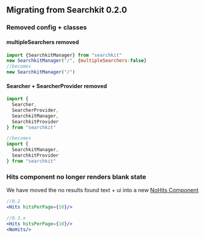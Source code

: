 ## Migrating from Searchkit 0.2.0


### Removed config + classes

#### multipleSearchers removed
```js
import {SearchkitManager} from "searchkit"
new SearchkitManager("/", {multipleSearchers:false}
//becomes
new SearchkitManager("/")
```

#### Searcher + SearcherProvider removed
```js
import {
  Searcher,
  SearcherProvider,
  SearchkitManager,
  SearchkitProvider
} from "searchkit"

//becomes
import {
  SearchkitManager,
  SearchkitProvider
} from "searchkit"

```

### Hits component no longer renders blank state
We have moved the no results found text + ui into a new [NoHits Component](../components/basics/nohits.md)
```jsx
//0.2
<Hits hitsPerPage={10}/>

//0.3.x
<Hits hitsPerPage={10}/>
<NoHits/>
```

